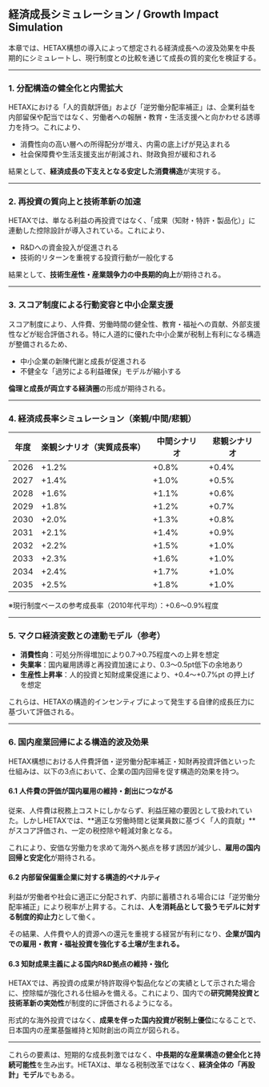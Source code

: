 ## 経済成長シミュレーション / Growth Impact Simulation

本章では、HETAX構想の導入によって想定される経済成長への波及効果を中長期的にシミュレートし、現行制度との比較を通じて成長の質的変化を検証する。

---

### 1. 分配構造の健全化と内需拡大

HETAXにおける「人的貢献評価」および「逆労働分配率補正」は、企業利益を内部留保や配当ではなく、労働者への報酬・教育・生活支援へと向かわせる誘導力を持つ。これにより、

* 消費性向の高い層への所得配分が増え、内需の底上げが見込まれる
* 社会保障費や生活支援支出が削減され、財政負担が緩和される

結果として、**経済成長の下支えとなる安定した消費構造**が実現する。

---

### 2. 再投資の質向上と技術革新の加速

HETAXでは、単なる利益の再投資ではなく、「成果（知財・特許・製品化）」に連動した控除設計が導入されている。これにより、

* R\&Dへの資金投入が促進される
* 技術的リターンを重視する投資行動が一般化する

結果として、**技術生産性・産業競争力の中長期的向上**が期待される。

---

### 3. スコア制度による行動変容と中小企業支援

スコア制度により、人件費、労働時間の健全性、教育・福祉への貢献、外部支援性などが総合評価される。特に人道的に優れた中小企業が税制上有利になる構造が整備されるため、

* 中小企業の新陳代謝と成長が促進される
* 不健全な「過労による利益確保」モデルが縮小する

**倫理と成長が両立する経済圏**の形成が期待される。

---

### 4. 経済成長率シミュレーション（楽観/中間/悲観）

| 年度   | 楽観シナリオ（実質成長率） | 中間シナリオ | 悲観シナリオ |
| ---- | ------------- | ------ | ------ |
| 2026 | +1.2%         | +0.8%  | +0.4%  |
| 2027 | +1.4%         | +1.0%  | +0.5%  |
| 2028 | +1.6%         | +1.1%  | +0.6%  |
| 2029 | +1.8%         | +1.2%  | +0.7%  |
| 2030 | +2.0%         | +1.3%  | +0.8%  |
| 2031 | +2.1%         | +1.4%  | +0.9%  |
| 2032 | +2.2%         | +1.5%  | +1.0%  |
| 2033 | +2.3%         | +1.6%  | +1.0%  |
| 2034 | +2.4%         | +1.7%  | +1.0%  |
| 2035 | +2.5%         | +1.8%  | +1.0%  |

※現行制度ベースの参考成長率（2010年代平均）：+0.6〜0.9%程度

---

### 5. マクロ経済変数との連動モデル（参考）

* **消費性向**：可処分所得増加により0.7→0.75程度への上昇を想定
* **失業率**：国内雇用誘導と再投資加速により、0.3〜0.5pt低下の余地あり
* **生産性上昇率**：人的投資と知財成果促進により、+0.4〜+0.7%pt の押上げを想定

これらは、HETAXの構造的インセンティブによって発生する自律的成長圧力に基づいて評価される。

---

### 6. 国内産業回帰による構造的波及効果

HETAX構想における人件費評価・逆労働分配率補正・知財再投資評価といった仕組みは、以下の3点において、企業の国内回帰を促す構造的効果を持つ。

#### 6.1 人件費の評価が国内雇用の維持・創出につながる

従来、人件費は税務上コストにしかならず、利益圧縮の要因として扱われていた。しかしHETAXでは、\*\*適正な労働時間と従業員数に基づく「人的貢献」\*\*がスコア評価され、一定の税控除や軽減対象となる。

これにより、安価な労働力を求めて海外へ拠点を移す誘因が減少し、**雇用の国内回帰と安定化**が期待される。

#### 6.2 内部留保偏重企業に対する構造的ペナルティ

利益が労働者や社会に適正に分配されず、内部に蓄積される場合には「逆労働分配率補正」により税率が上昇する。これは、**人を消耗品として扱うモデルに対する制度的抑止力**として働く。

その結果、人件費や人的資源への還元を重視する経営が有利になり、**企業が国内での雇用・教育・福祉投資を強化する土壌が生まれる。**

#### 6.3 知財成果主義による国内R\&D拠点の維持・強化

HETAXでは、再投資の成果が特許取得や製品化などの実績として示された場合に、控除幅が強化される仕組みを備える。これにより、国内での**研究開発投資と技術革新の実効性**が制度的に評価されるようになる。

形式的な海外投資ではなく、**成果を伴った国内投資が税制上優位**になることで、日本国内の産業基盤維持と知財創出の両立が図られる。

---

これらの要素は、短期的な成長刺激ではなく、**中長期的な産業構造の健全化と持続可能性**を生み出す。HETAXは、単なる税制改革ではなく、**経済全体の「再設計」モデル**でもある。



